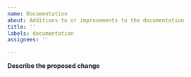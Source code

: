 ```yaml
---
name: Documentation
about: Additions to or improvements to the documentation
title: ''
labels: documentation
assignees: ''

---
```


**Describe the proposed change**